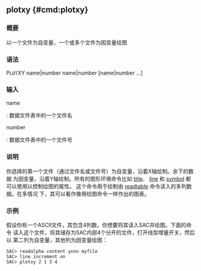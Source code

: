 ## plotxy {#cmd:plotxy}

### 概要

以一个文件为自变量，一个或多个文件为因变量绘图

### 语法

P`LOT`XY name|number name|number \[name|number ...\]

### 输入

name

:   数据文件表中的一个文件名

number

:   数据文件表中的一个文件号

### 说明

你选择的第一个文件（通过文件名或文件号）为自变量，沿着X轴绘制。余下的数据
为因变量，沿着Y轴绘制。所有的图形环境命令比如
[title](/commands/title.html)、 [line](/commands/line.html) 和
[symbol](/commands/symbol.html) 都可以使用以控制绘图的属性。
这个命令用于绘制由 [readtable](/commands/readtable.html)
命令读入的多列数据。在多情况 下，其可以看作像用绘图命令一样作出的图表。

### 示例

假设你有一个ASCII文件，其包含4列数。你想要将其读入SAC并绘图。下面的命令
读入这个文件，将其储存为SAC内部4个分开的文件，打开线型增量开关，然后以
第二列为自变量，其他列为因变量绘图：

``` {.bash}
SAC> readalpha content ynnn myfile
SAC> line increment on
SAC> plotxy 2 1 3 4
```

